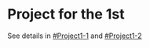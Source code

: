 # Project for the 1st

See details in [#Project1-1](https://github.com/DuNGEOnmassster/Computer_Network_Homework/tree/mingzhe/Project1/Project1-1) and [#Project1-2](https://github.com/DuNGEOnmassster/Computer_Network_Homework/tree/mingzhe/Project1/Project1-2)
